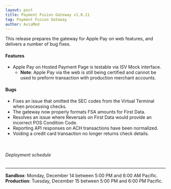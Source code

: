 ```yaml
---
layout: post
title: Payment Fusion Gateway v1.0.11
tag: Payment Fusion Gateway
author: AxiaMed
---
```


This release prepares the gateway for Apple Pay on web features, and delivers a number of bug fixes. 

#### Features
* Apple Pay on Hosted Payment Page is testable via ISV Mock interface.
  * **Note**: Apple Pay via the web is still being certified and cannot be used to preform transaction with production merchant accounts. 

#### Bugs
* Fixes an issue that omitted the SEC codes from the Virtual Terminal when processing checks.
* The gateway now properly formats FSA amounts for First Data.
* Resolves an issue where Reversals on First Data would provide an incorrect POS Condition Code.
* Reporting API responses on ACH transactions have been normalized.
* Voiding a credit card transaction no longer returns check details.

&nbsp;  
###### Deployment schedule
* * *
**Sandbox**: Monday, December 14 between 5:00 PM and 6:00 AM Pacific.
<br>
**Production**: Tuesday, December 15 between 5:00 PM and 6:00 PM Pacific.
